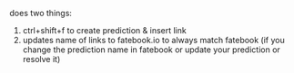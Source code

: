 does two things:

1. ctrl+shift+f to create prediction & insert link
2. updates name of links to fatebook.io to always match fatebook (if you change the prediction name in fatebook or update your prediction or resolve it)

